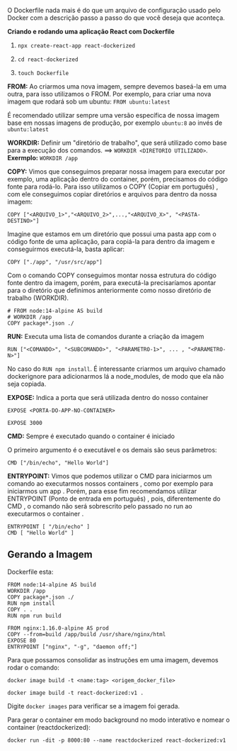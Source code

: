 O Dockerfile nada mais é do que um arquivo de configuração usado pelo Docker com a descrição passo a passo do que você deseja que aconteça.

**Criando e rodando uma aplicação React com Dockerfile**

1. `npx create-react-app react-dockerized`

2. `cd react-dockerized`

3. `touch Dockerfile`

**FROM:** Ao criarmos uma nova imagem, sempre devemos baseá-la em uma outra, para isso utilizamos o FROM. Por exemplo, para criar uma nova imagem que rodará sob um ubuntu: `FROM ubuntu:latest`

É recomendado utilizar sempre uma versão específica de nossa imagem base em nossas imagens de produção, por exemplo `ubuntu:8` ao invés de `ubuntu:latest`

**WORKDIR:** Definir um "diretório de trabalho", que será utilizado como base para a execução dos comandos. ==> `WORKDIR <DIRETORIO UTILIZADO>`. **Exermplo:** `WORKDIR /app`

**COPY:** Vimos que conseguimos preparar nossa imagem para executar por exemplo, uma aplicação dentro do container, porém, precisamos do código fonte para rodá-lo. Para isso utilizamos o COPY (Copiar em português) , com ele conseguimos copiar diretórios e arquivos para dentro da nossa imagem:
```
COPY ["<ARQUIVO_1>","<ARQUIVO_2>",...,"<ARQUIVO_X>", "<PASTA-DESTINO>"]
```
Imagine que estamos em um diretório que possui uma pasta app com o código fonte de uma aplicação, para copiá-la para dentro da imagem e conseguirmos executá-la, basta aplicar:
```
COPY ["./app", "/usr/src/app"]
```
Com o comando COPY conseguimos montar nossa estrutura do código fonte dentro da imagem, porém, para executá-la precisaríamos apontar para o diretório que definimos anteriormente como nosso diretório de trabalho (WORKDIR).
```
# FROM node:14-alpine AS build
# WORKDIR /app
COPY package*.json ./
```

**RUN:** Executa uma lista de comandos durante a criação da imagem
```
RUN ["<COMANDO>", "<SUBCOMANDO>", "<PARAMETRO-1>", ... , "<PARAMETRO-N>"]
```

No caso do `RUN npm install`. É interessante criarmos um arquivo chamado dockerignore para adicionarmos lá a node_modules, de modo que ela não seja copiada. 

**EXPOSE:** Indica a porta que será utilizada dentro do nosso container
```
EXPOSE <PORTA-DO-APP-NO-CONTAINER>
```
```
EXPOSE 3000
```

**CMD:** Sempre é executado quando o container é iniciado

O primeiro argumento é o executável e os demais são seus parâmetros:
```
CMD ["/bin/echo", "Hello World"]
```

**ENTRYPOINT:**  Vimos que podemos utilizar o CMD para iniciarmos um comando ao executarmos nossos containers , como por exemplo para iniciarmos um app .
Porém, para esse fim recomendamos utilizar ENTRYPOINT (Ponto de entrada em português) , pois, diferentemente do CMD , o comando não será sobrescrito pelo passado no run ao executarmos o container . 
```
ENTRYPOINT [ "/bin/echo" ]
CMD [ "Hello World" ]
```
## Gerando a Imagem

Dockerfile esta:
```
FROM node:14-alpine AS build
WORKDIR /app
COPY package*.json ./
RUN npm install
COPY . .
RUN npm run build

FROM nginx:1.16.0-alpine AS prod
COPY --from=build /app/build /usr/share/nginx/html
EXPOSE 80
ENTRYPOINT ["nginx", "-g", "daemon off;"]
```

Para que possamos consolidar as instruções em uma imagem, devemos rodar o comando:
```
docker image build -t <name:tag> <origem_docker_file>
```
```
docker image build -t react-dockerized:v1 .
```

Digite `docker images` para verificar se a imagem foi gerada.

Para gerar o container em modo background no modo interativo e nomear o container (reactdockerized):
```
docker run -dit -p 8000:80 --name reactdockerized react-dockerized:v1
```

